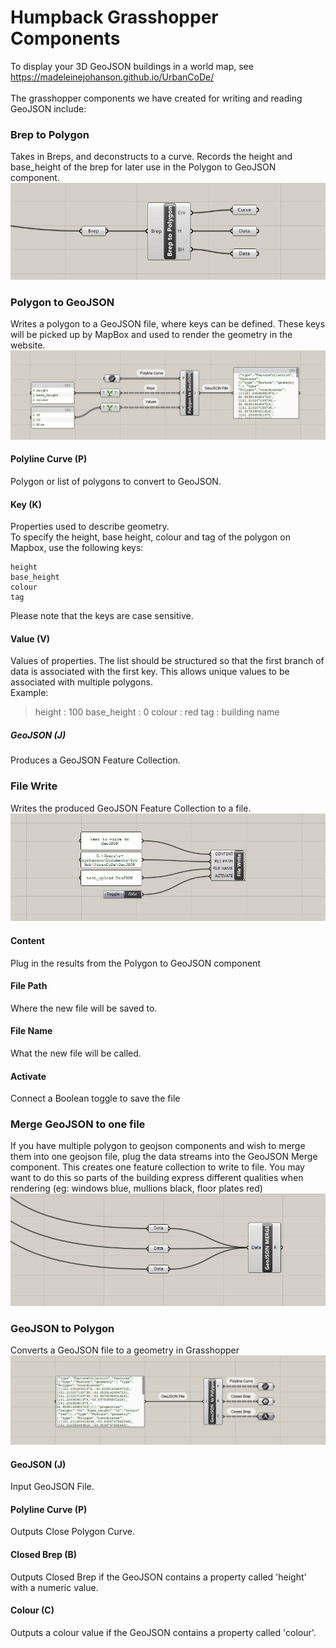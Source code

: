 # Humpback Grasshopper Components
To display your 3D GeoJSON buildings in a world map, see https://madeleinejohanson.github.io/UrbanCoDe/ <br><br>
The grasshopper components we have created for writing and reading GeoJSON include:
### Brep to Polygon
Takes in Breps, and deconstructs to a curve. Records the height and base_height of the brep for later use in the Polygon to GeoJSON component.<br>
![Alt text](/assets/pictures/brepToPolygon.jpg)
### Polygon to GeoJSON 
Writes a polygon to a GeoJSON file, where keys can be defined. These keys will be picked up by MapBox and used to render the geometry in the website.<br>
![Alt text](/assets/pictures/PolygonJSON.png)
#### Polyline Curve (P)
Polygon or list of polygons to convert to GeoJSON.
#### Key (K)
Properties used to describe geometry.
<br>
To specify the height, base height, colour and tag of the polygon on Mapbox, use the following keys:

    height
    base_height
    colour 
    tag
Please note that the keys are case sensitive.
#### Value (V)
Values of properties. The list should be structured so that the first branch of data is associated with the first key. This allows unique values to be associated with multiple polygons. <br>
Example:<br>
> height : 100
> base_height : 0
> colour : red
> tag : building name
##### GeoJSON (J)
Produces a GeoJSON Feature Collection.


### File Write
Writes the produced GeoJSON Feature Collection to a file. <br>
![Alt text](/assets/pictures/fileWrite.jpg)
#### Content 
Plug in the results from the Polygon to GeoJSON component
#### File Path
Where the new file will be saved to.
#### File Name
What the new file will be called.
#### Activate
Connect a Boolean toggle to save the file
 
### Merge GeoJSON to one file
If you have multiple polygon to geojson components and wish to merge them into one geojson file, plug the data streams into the GeoJSON Merge component. This creates one feature collection to write to file. You may want to do this so parts of the building express different qualities when rendering (eg: windows blue, mullions black, floor plates red)
<br> ![Alt text](/assets/pictures/geojsonMerge.jpg)
### GeoJSON to Polygon
Converts a GeoJSON file to a geometry in Grasshopper<br>
![Alt text](/assets/pictures/JSONPolygon.png)
#### GeoJSON (J)
Input GeoJSON File.
#### Polyline Curve (P)
Outputs Close Polygon Curve.
#### Closed Brep (B)
Outputs Closed Brep if the GeoJSON contains a property called 'height' with a numeric value.
#### Colour (C)
Outputs a colour value if the GeoJSON contains a property called 'colour'. 
